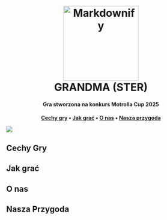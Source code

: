 
<h1 align="center">
  <br>
  <a><img src="https://img.icons8.com/?size=512&id=vYsZoodwDJmM&format=png" alt="Markdownify" width="200"></a>
  <br>
  GRANDMA (STER)
  <br>
</h1>

<h4 align="center"> Gra stworzona na konkurs Motrolla Cup 2025 <h4>

<p align="center">
  <a href="#cechy-gry">Cechy gry</a> •
  <a href="#jak-grac">Jak grać</a> •  
  <a href="#o-nas">O nas</a> •
  <a href="#nasza-przygoda">Nasza przygoda </a> 

  <a><img src="https://dollect.net/wp-content/uploads/youzify/members/6150/2023/11/654ea96507f96-bp-cover-image.png"> </a>

</p align="center">

## Cechy Gry


## Jak grać

## O nas


## Nasza Przygoda












 
